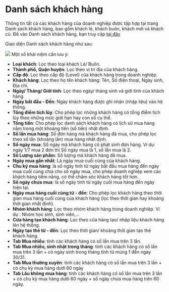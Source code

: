 # **Danh sách khách hàng**

Thông tin tất cả các khách hàng của doanh nghiệp được tập hợp tại trang Danh sách khách hàng, bao gồm khách lẻ, khách buôn, khách mới và khách cũ.
Để vào Danh sách khách hàng, bạn truy cập [tại đây](https://new.nhanh.vn/customer/code/customerlist)

Giao diện Danh sách khách hàng như sau:

![](https://raw.githubusercontent.com/nhanhapi/manual/master/docs/khach-hang/img/danh-sach-khach-hang.jpg)
Một số khái niệm cần lưu ý:

  - **Loại khách**: Lọc theo loại khách Lẻ/ Buôn.
  - **Thành phố, Quận huyện**: Lọc theo vị trí địa của khách hàng.
  - **Cấp độ**: Lọc theo cấp độ (Level) của khách hàng trong doanh nghiệp.
  - **Khách hàng**: Lọc theo họ tên khách hàng: Tên, Số điện thoại, Ngày sinh, Địa chỉ.
  - **Ngày/ Tháng/ Giới tính**: Lọc theo ngày/ tháng sinh và giới tính của khách hàng.
  - **Ngày bắt đầu - Đến**: Ngày khách hàng được ghi nhận (nhập liệu) vào hệ thống.
  - **Tổng điểm tích lũy**: Cho phép lọc những khách hàng có tổng điểm tích lũy theo những mức giới hạn hay con số cụ thể. 
  - **Tổng tiền**: Cho phép lọc danh sách khách hàng có lịch sử mua hàng nằm trong một khoảng tiền (số tiền) nhất định.
  - **Số lần mua hàng**: Số đơn hàng mà khách hàng đã mua, cho phép lọc theo số lần (khoảng lần) mua hàng nhất định.
  - **Số ngày mua**: Số ngày mà khách hàng có phát sinh đơn hàng. Ví dụ: ngày 1/7 mua 2 đơn thì Số ngày mua là 1, số lần mua là 2.
  - **Số Lượng sản phẩm**: Số lượng mà khách hàng đã mua.
  - **Ngày mua gần nhất**: Là ngày mua cuối cùng của khách hàng.
  - **Chu kỳ mua hàng**:  là số ngày tình từ ngày bắt đầu mua hàng đến ngày mua cuối cùng chia cho số ngày mua, cho phép doanh nghiệp xem các khách hàng tiềm năng, có thể chăm sóc khách hàng tốt hơn.
  - **Số ngày chưa mua**: là số ngày tính từ ngày cuối mua hàng đến ngày hiện tại.
  - **Ngày mua hàng cuối cùng từ - đến**: Cho phép lọc khách hàng theo thời gian mua hàng cuối cùng của khách hàng (lọc theo thời gian hay khoảng thời gian nhất định).
  - **Nhóm  khách hàng**: Lọc theo nhóm khách hàng trong doanh nghiệp. Ví dụ : Nhóm học sinh, sinh viên,...
  - **Cửa hàng tạo khách hàng**: Lọc theo cửa hàng tạo/ nhập liệu khách hàng lên hệ thống.
  - **Ngày tạo thẻ từ - đến**: Lọc theo thời gian/ khoảng thời gian tạo thẻ khách hàng.
  - **Tab Mua nhiều**: tính các khách hàng có số lần mua trên 3 lần.
  - **Tab Mua nhiều, sinh nhật trong tháng**: tính các khách hàng có số lần mua trên 3 lần + có ngày sinh trong tháng tính từ mùng 1 đến ngày 30/31.
  - **Tab Mua thường xuyên**: tính các khách hàng có số lần mua trên 3 lần + có chu kỳ mua hàng dưới 60 ngày
  - **Tab Lâu không mua hàng**:  tính các khách hàng có số lần mua trên 3 lần + có chu kỳ mua hàng dưới 60 ngày + số ngày chưa mua hàng trên 60 ngày.
